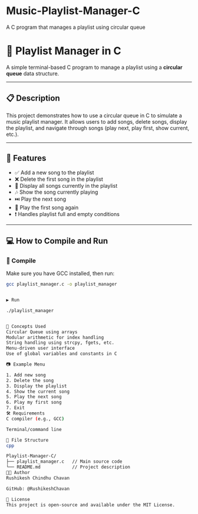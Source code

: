 # Music-Playlist-Manager-C
A C program that manages a playlist using circular queue

# 🎵 Playlist Manager in C

A simple terminal-based C program to manage a playlist using a **circular queue** data structure.

---

## 📋 Description

This project demonstrates how to use a circular queue in C to simulate a music playlist manager. It allows users to add songs, delete songs, display the playlist, and navigate through songs (play next, play first, show current, etc.).

---

## 🚀 Features

- ✅ Add a new song to the playlist
- ❌ Delete the first song in the playlist
- 📜 Display all songs currently in the playlist
- 🎶 Show the song currently playing
- ⏭️ Play the next song
- 🔁 Play the first song again
- ❗ Handles playlist full and empty conditions

---

## 💻 How to Compile and Run

### 🔧 Compile
Make sure you have GCC installed, then run:

```bash
gcc playlist_manager.c -o playlist_manager


▶️ Run

./playlist_manager


🧠 Concepts Used
Circular Queue using arrays
Modular arithmetic for index handling
String handling using strcpy, fgets, etc.
Menu-driven user interface
Use of global variables and constants in C

📷 Example Menu

1. Add new song
2. Delete the song
3. Display the playlist
4. Show the current song
5. Play the next song
6. Play my first song
7. Exit
🛠 Requirements
C compiler (e.g., GCC)

Terminal/command line

📁 File Structure
cpp

Playlist-Manager-C/
├── playlist_manager.c   // Main source code
└── README.md            // Project description
🧑‍💻 Author
Rushikesh Chindhu Chavan

GitHub: @RushikeshChavan

📃 License
This project is open-source and available under the MIT License.
